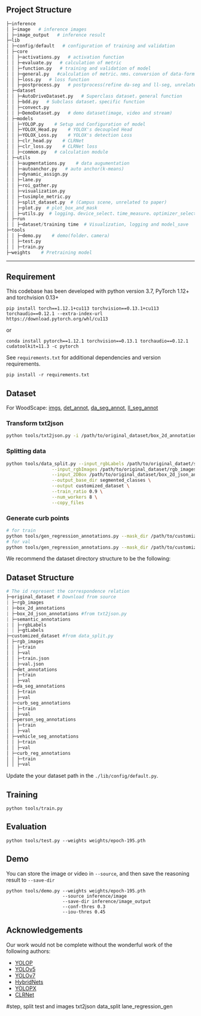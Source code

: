 

## Project Structure

```python
├─inference
│ ├─image   # inference images
│ ├─image_output   # inference result
├─lib
│ ├─config/default   # configuration of training and validation
│ ├─core    
│ │ ├─activations.py   # activation function
│ │ ├─evaluate.py   # calculation of metric
│ │ ├─function.py   # training and validation of model
│ │ ├─general.py   #calculation of metric、nms、conversion of data-format、visualization
│ │ ├─loss.py   # loss function
│ │ ├─postprocess.py   # postprocess(refine da-seg and ll-seg, unrelated to paper)
│ ├─dataset
│ │ ├─AutoDriveDataset.py   # Superclass dataset，general function
│ │ ├─bdd.py   # Subclass dataset，specific function
│ │ ├─convect.py 
│ │ ├─DemoDataset.py   # demo dataset(image, video and stream)
│ ├─models
│ │ ├─YOLOP.py    # Setup and Configuration of model
│ │ ├─YOLOX_Head.py    # YOLOX's decoupled Head
│ │ ├─YOLOX_Loss.py    # YOLOX's detection Loss
│ │ ├─clr_head.py    # CLRNet
│ │ ├─clr_loss.py    # CLRNet loss
│ │ ├─commom.py   # calculation module
│ ├─utils
│ │ ├─augmentations.py    # data augumentation
│ │ ├─autoanchor.py   # auto anchor(k-means)
│ │ ├─dynamic_assign.py
│ │ ├─lane.py
│ │ ├─roi_gather.py
│ │ ├─visualization.py
│ │ ├─tusimple_metric.py
│ │ ├─split_dataset.py  # (Campus scene, unrelated to paper)
│ │ ├─plot.py  # plot_box_and_mask
│ │ ├─utils.py  # logging、device_select、time_measure、optimizer_select、model_save&initialize 、Distributed training
│ ├─run
│ │ ├─dataset/training time  # Visualization, logging and model_save
├─tools
│ │ ├─demo.py    # demo(folder、camera)
│ │ ├─test.py    
│ │ ├─train.py    
├─weights    # Pretraining model
```

---

## Requirement

This codebase has been developed with python version 3.7, PyTorch 1.12+ and torchvision 0.13+
```setup
pip install torch==1.12.1+cu113 torchvision==0.13.1+cu113 torchaudio==0.12.1 --extra-index-url https://download.pytorch.org/whl/cu113
```
or
```setup
conda install pytorch==1.12.1 torchvision==0.13.1 torchaudio==0.12.1 cudatoolkit=11.3 -c pytorch
```
See `requirements.txt` for additional dependencies and version requirements.
```setup
pip install -r requirements.txt
```

## Dataset
For WoodScape: [imgs](https://bdd-data.berkeley.edu/), [det_annot](https://drive.google.com/file/d/1d5osZ83rLwda7mfT3zdgljDiQO3f9B5M/view), [da_seg_annot](https://drive.google.com/file/d/1yNYLtZ5GVscx7RzpOd8hS7Mh7Rs6l3Z3/view), [ll_seg_annot](https://drive.google.com/file/d/1BPsyAjikEM9fqsVNMIygvdVVPrmK1ot-/view)
### Transform txt2json
```bash
python tools/txt2json.py -i /path/to/original_dataset/box_2d_annotations -o /path/to/original_dataset/box_2d_json_annotations
```
### Splitting data
```bash
python tools/data_split.py --input_rgbLabels /path/to/original_dataet/semantic_annotations/rgbLabels \
                 --input_rgbImages /path/to/original_dataset/rgb_images \
                 --input_2DBox /path/to/original_dataset/box_2d_json_annotations \
                 --output_base_dir segmented_classes \
                 --output customized_dataset \
                 --train_ratio 0.9 \
                 --num_workers 8 \
                 --copy_files
```
### Generate curb points
```bash
# for train
python tools/gen_regression_annotations.py --mask_dir /path/to/customized_dataset/curb_seg_annotations/train/ --image_dir /path/to/customized_dataset/rgb_images/train/ --output_json /path/to/customized_dataset/rgb_images/train.json
# for val
python tools/gen_regression_annotations.py --mask_dir /path/to/customized_dataset/curb_seg_annotations/val/ --image_dir /path/to/customized_dataset/rgb_images/val/ --output_json /path/to/customized_dataset/rgb_images/val.json
```
We recommend the dataset directory structure to be the following:

## Dataset Structure

```python
# The id represent the correspondence relation
├─original_dataset # Download from source
| ├─rgb_images
| ├─box_2d_annotations
| ├─box_2d_json_annotations #from txt2json.py
| ├─semantic_annotations
| │ ├─rgbLabels
| | ├─gtLabels
├─customized_dataset #from data_split.py
│ ├─rgb_images
│ │ ├─train
│ │ ├─val
│ │ ├─train.json
│ │ ├─val.json
│ ├─det_annotations
│ │ ├─train
│ │ ├─val
│ ├─da_seg_annotations
│ │ ├─train
│ │ ├─val
│ ├─curb_seg_annotations
│ │ ├─train
│ │ ├─val
│ ├─person_seg_annotations
│ │ ├─train
│ │ ├─val
│ ├─vehicle_seg_annotations
│ │ ├─train
│ │ ├─val
│ ├─curb_reg_annotations
│ │ ├─train
│ │ ├─val
```

Update the your dataset path in the `./lib/config/default.py`.

## Training

```shell
python tools/train.py
```

## Evaluation

```shell
python tools/test.py --weights weights/epoch-195.pth
```

## Demo

You can store the image or video in `--source`, and then save the reasoning result to `--save-dir`

```shell
python tools/demo.py --weights weights/epoch-195.pth
                     --source inference/image
                     --save-dir inference/image_output
                     --conf-thres 0.3
                     --iou-thres 0.45
```


## Acknowledgements

Our work would not be complete without the wonderful work of the following authors:

* [YOLOP](https://github.com/hustvl/YOLOP)
* [YOLOv5](https://github.com/ultralytics/yolov5)
* [YOLOv7](https://github.com/WongKinYiu/yolov7)
* [HybridNets](https://github.com/datvuthanh/HybridNets)
* [YOLOPX](https://github.com/datvuthanh/HybridNets)
* [CLRNet](https://github.com/datvuthanh/HybridNets)


#step, split test and images 
txt2json
data_split
lane_regression_gen
